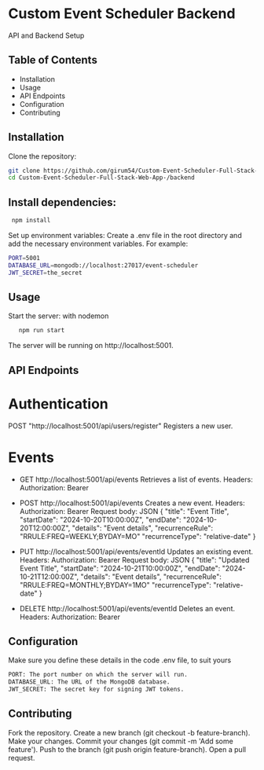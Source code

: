 # Custom Event Scheduler Backend

API and Backend Setup

## Table of Contents

- Installation
- Usage
- API Endpoints
- Configuration
- Contributing

## Installation

Clone the repository:

   ```bash
   git clone https://github.com/girum54/Custom-Event-Scheduler-Full-Stack-Web-App-.git
   cd Custom-Event-Scheduler-Full-Stack-Web-App-/backend
   ```

## Install dependencies:

   ```bash
    npm install
   ```

Set up environment variables: Create a .env file in the root directory and add the necessary environment variables. For example:

```bash 
PORT=5001
DATABASE_URL=mongodb://localhost:27017/event-scheduler
JWT_SECRET=the_secret
```

## Usage

Start the server: with nodemon

```bash
   npm run start
```

The server will be running on http://localhost:5001.

## API Endpoints

# Authentication
  POST "http://localhost:5001/api/users/register"
  Registers a new user.
# Events
  - GET http://localhost:5001/api/events
  Retrieves a list of events.
  Headers: Authorization: Bearer <token>
  - POST http://localhost:5001/api/events
  Creates a new event.
  Headers: Authorization: Bearer <token>
  Request body:
  JSON
  {
  "title": "Event Title",
  "startDate": "2024-10-20T10:00:00Z",
  "endDate": "2024-10-20T12:00:00Z",
  "details": "Event details",
  "recurrenceRule": "RRULE:FREQ=WEEKLY;BYDAY=MO"
  "recurrenceType": "relative-date"
  }

  - PUT http://localhost:5001/api/events/eventId
  Updates an existing event.
  Headers: Authorization: Bearer <token>
  Request body:
  JSON
  {
  "title": "Updated Event Title",
  "startDate": "2024-10-21T10:00:00Z",
  "endDate": "2024-10-21T12:00:00Z",
  "details": "Event details",
  "recurrenceRule": "RRULE:FREQ=MONTHLY;BYDAY=1MO"
  "recurrenceType": "relative-date"
  }

  - DELETE http://localhost:5001/api/events/eventId
  Deletes an event.
  Headers: Authorization: Bearer <token>

## Configuration

Make sure you define these details in the code .env file, to suit yours
   ```bash
   PORT: The port number on which the server will run.
   DATABASE_URL: The URL of the MongoDB database.
   JWT_SECRET: The secret key for signing JWT tokens.
   ```
## Contributing

Fork the repository.
Create a new branch (git checkout -b feature-branch).
Make your changes.
Commit your changes (git commit -m 'Add some feature').
Push to the branch (git push origin feature-branch).
Open a pull request.
